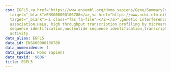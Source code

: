 ```yaml
---
csv: EGFL5,<a href="https://www.ensembl.org/Homo_sapiens/Gene/Summary?db=core;g=ENSG00000106780"
  target="_blank">ENSG00000106780</a>,<a href="https://www.ncbi.nlm.nih.gov/pubmed/17216044"
  target="_blank"><i class="fas fa-file"></i></a>",genetic interference,functional
  association,HeLa, high throughput transcription profiling by microarray,nucleotide
  sequence identification,nucleotide sequence identification,transcriptional regulation,down-regulates
  activity
data_alias: EGFL5
data_id: ENSG00000106780
data_numevidence: 1
data_species: Homo sapiens
data_taxid: '9606'
title: EGFL5
---
```

